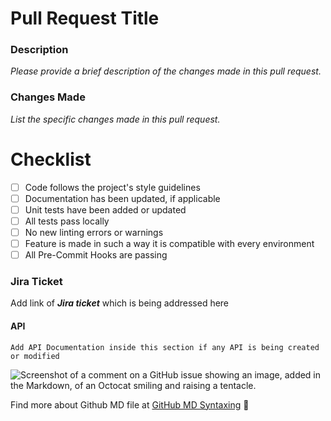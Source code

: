 # Pull Request Title

### Description

*Please provide a brief description of the changes made in this pull request.*

### Changes Made

*List the specific changes made in this pull request.*


# Checklist

- [ ] Code follows the project's style guidelines
- [ ] Documentation has been updated, if applicable
- [ ] Unit tests have been added or updated
- [ ] All tests pass locally
- [ ] No new linting errors or warnings
- [ ] Feature is made in such a way it is compatible with every environment
- [ ] All Pre-Commit Hooks are passing 

### Jira Ticket

<!-- Add links using this format [ TEXT ](https://actual_url.com) e.g. [GitHub Pages](https://pages.github.com/) -->
Add link of _**Jira ticket**_ which is being addressed here

#### API
```
Add API Documentation inside this section if any API is being created or modified
```


![Screenshot of a comment on a GitHub issue showing an image, added in the Markdown, of an Octocat smiling and raising a tentacle.](https://myoctocat.com/assets/images/base-octocat.svg)





<!-- Add ALERTS in your PR like this
> [!IMPORTANT]
> Advises about risks or negative outcomes of certain actions.
-->




Find more about Github MD file at [GitHub MD Syntaxing](https://docs.github.com/en/get-started/writing-on-github/getting-started-with-writing-and-formatting-on-github/basic-writing-and-formatting-syntax) :robot:
